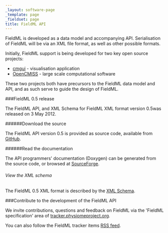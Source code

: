 ```yaml
---
_layout: software-page
_template: page
_fieldset: page
title: FieldML API
---
```

FieldML is developed as a data model and accompanying API. Serialisation of FieldML will be via an XML file format, as well as other possible formats.

Initially, FieldML support is being developed for two key open source projects:

- [cmgui](/software/cmgui/) - visualisation application
- [OpenCMISS](/software/opencmiss/) - large scale computational software

These two projects both have precursors to the FieldML data model and API, and as such serve to guide the design of FieldML.

###FieldML 0.5 release

The FieldML API, and XML Schema for FieldML XML format version 0.5was released on 3 May 2012.

######Download the source

The FieldML API version 0.5 is provided as source code, available from [GitHub](https://github.com/FieldML/FieldML-API).

######Read the documentation

The API programmers' documentation (Doxygen) can be generated from the source code, or browsed at [SourceForge](http://fieldml.sourceforge.net/files.html).

###### View the XML schema

The FieldML 0.5 XML format is described by the [XML Schema](http://www.fieldml.org/resources/xml/0.5/FieldML_0.5.xsd).

###Contribute to the development of the FieldML API

We invite contributions, questions and feedback on FieldML via the 'FieldML specification' area of [tracker.physiomeproject.org](http://tracker.physiomeproject.org).

You can also follow the FieldML tracker items [RSS feed](https://tracker.physiomeproject.org/buglist.cgi?bug_status=NEW&bug_status=ASSIGNED&bug_status=REOPENED&field-1-0-0=bug_status&field-1-1-0=product&product=FieldML%20specification&query_format=advanced&remaction=&type-1-0-0=anyexact&type-1-1-0=anyexact&value-1-0-0=NEW%2CASSIGNED%2CREOPENED&value-1-1-0=FieldML%20specification&title=Tracker%20Item%20List&ctype=atom).